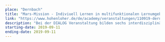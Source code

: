 ```yaml
---
place: "Dernbach"
title: "Mars-Mission - Indiviuell Lernen in multifunktionalen Lernumgebungen"
link: "https://www.hohenloher.de/de/academy/veranstaltungen/110919-dernbach/"
description: "Bei der DIALOG Veranstaltung bilden sechs interdisziplinäre Gruppen das Forscherteam Marsmission. Sie durchlaufen im Laufe des Tages verschiedene Challenges, u.a. den Zusammenbau der senseBox als Messstation zur Erhebung von Umweltdaten."
starting-date: 2019-09-11
ending-date: 2019-09-11
---
```

